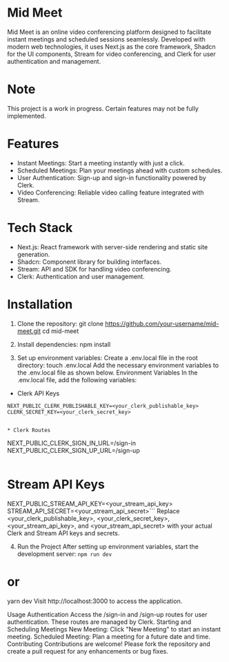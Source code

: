 # Mid Meet

Mid Meet is an online video conferencing platform designed to facilitate instant meetings and scheduled sessions seamlessly. Developed with modern web technologies, it uses Next.js as the core framework, Shadcn for the UI components, Stream for video conferencing, and Clerk for user authentication and management.

# Note
This project is a work in progress. Certain features may not be fully implemented.

# Features
* Instant Meetings: Start a meeting instantly with just a click.
* Scheduled Meetings: Plan your meetings ahead with custom schedules.
* User Authentication: Sign-up and sign-in functionality powered by Clerk.
* Video Conferencing: Reliable video calling feature integrated with Stream.

# Tech Stack
* Next.js: React framework with server-side rendering and static site generation.
* Shadcn: Component library for building interfaces.
* Stream: API and SDK for handling video conferencing.
* Clerk: Authentication and user management.

# Installation
1. Clone the repository:
git clone https://github.com/your-username/mid-meet.git
cd mid-meet

2. Install dependencies:
npm install

3. Set up environment variables:
Create a .env.local file in the root directory:
touch .env.local
Add the necessary environment variables to the .env.local file as shown below.
Environment Variables
In the .env.local file, add the following variables:

* Clerk API Keys
```
NEXT_PUBLIC_CLERK_PUBLISHABLE_KEY=<your_clerk_publishable_key>
CLERK_SECRET_KEY=<your_clerk_secret_key>
```
```

* Clerk Routes
```
NEXT_PUBLIC_CLERK_SIGN_IN_URL=/sign-in
NEXT_PUBLIC_CLERK_SIGN_UP_URL=/sign-up
```
```
# Stream API Keys
NEXT_PUBLIC_STREAM_API_KEY=<your_stream_api_key>
STREAM_API_SECRET=<your_stream_api_secret>```
Replace <your_clerk_publishable_key>, <your_clerk_secret_key>, <your_stream_api_key>, and <your_stream_api_secret> with your actual Clerk and Stream API keys and secrets.

4. Run the Project
After setting up environment variables, start the development server:
```npm run dev```
# or
yarn dev
Visit http://localhost:3000 to access the application.

Usage
Authentication
Access the /sign-in and /sign-up routes for user authentication. These routes are managed by Clerk.
Starting and Scheduling Meetings
New Meeting: Click "New Meeting" to start an instant meeting.
Scheduled Meeting: Plan a meeting for a future date and time.
Contributing
Contributions are welcome! Please fork the repository and create a pull request for any enhancements or bug fixes.